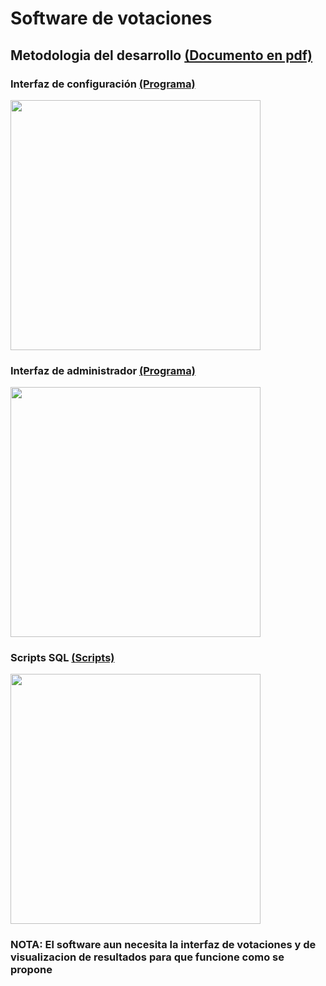 # Software de votaciones

## Metodologia del desarrollo [(Documento en pdf)](https://github.com/Luis-Pedroza/Proyectos_C_sharp/blob/main/Software_votaciones/SIBC%20Votaciones.pdf)

### Interfaz de configuración [(Programa)](https://github.com/Luis-Pedroza/Proyectos_C_sharp/tree/main/Software_votaciones/configuracion)
<img src = "https://user-images.githubusercontent.com/115313081/227435066-6c283285-2f6a-4bc9-a0f7-fe2b34e2d182.jpeg" width = 400/>

### Interfaz de administrador [(Programa)](https://github.com/Luis-Pedroza/Proyectos_C_sharp/tree/main/Software_votaciones/admin)
<img src = "https://user-images.githubusercontent.com/115313081/227435761-60775b27-352b-4cf5-b0a1-6a4067b35e33.jpeg" width = 400/>

### Scripts SQL [(Scripts)](https://github.com/Luis-Pedroza/Proyectos_C_sharp/tree/main/Software_votaciones/DataBase)
<img src = "https://user-images.githubusercontent.com/115313081/227437845-6ab9936f-6c1f-4f3e-a117-54008f128850.jpeg" width = 400/>


### NOTA: El software aun necesita la interfaz de votaciones y de visualizacion de resultados para que funcione como se propone
